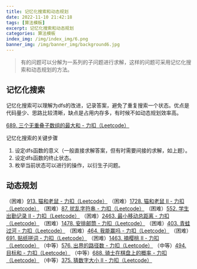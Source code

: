 ```yaml
---
title: 记忆化搜索和动态规划
date: 2022-11-10 21:42:18
tags: [算法模板]
excerpt: 记忆化搜索和动态规划
categories: 算法模板
index_img: /img/index_img/6.png
banner_img: /img/banner_img/background6.jpg
---
```



>有的问题可以分解为一系列的子问题进行求解，这样的问题可采用记忆化搜索和动态规划的方法。

## 记忆化搜索
记忆化搜索可以理解为dfs的改进，记录答案，避免了重复搜索一个状态。优点是代码量少、思路比较清晰，缺点是占用内存多，有时候不如动态规划效率高。

[689. 三个无重叠子数组的最大和 - 力扣（Leetcode）](https://leetcode.cn/problems/maximum-sum-of-3-non-overlapping-subarrays/)

记忆化搜索的关键步骤

1. 设定dfs函数的意义（一般直接求解答案，但有时需要间接的求解，如上题）。
2. 设定dfs函数的终止状态。
3. 枚举当前状态可以进行的操作，以衍生子问题。

## 动态规划


（困难）[913. 猫和老鼠 - 力扣（Leetcode）](https://leetcode.cn/problems/cat-and-mouse/description/)
（困难）[1728. 猫和老鼠 II - 力扣（Leetcode）](https://leetcode.cn/problems/cat-and-mouse-ii/description/)
（困难）[87. 扰乱字符串 - 力扣（Leetcode）](https://leetcode.cn/problems/scramble-string/)
（困难）[552. 学生出勤记录 II - 力扣（Leetcode）](https://leetcode.cn/problems/student-attendance-record-ii/)
（困难）[2463. 最小移动总距离 - 力扣（Leetcode）](https://leetcode.cn/problems/minimum-total-distance-traveled/)
（困难）[1478. 安排邮筒 - 力扣（Leetcode）](https://leetcode.cn/problems/allocate-mailboxes/)
（困难）[403. 青蛙过河 - 力扣（Leetcode）](https://leetcode.cn/problems/frog-jump/)
（困难）[464. 我能赢吗 - 力扣（Leetcode）](https://leetcode.cn/problems/can-i-win/description/)
（困难）[691. 贴纸拼词 - 力扣（Leetcode）](https://leetcode.cn/problems/stickers-to-spell-word/description/)
（困难）[1463. 摘樱桃 II - 力扣（Leetcode）](https://leetcode.cn/problems/cherry-pickup-ii/description/)
（中等）[576. 出界的路径数 - 力扣（Leetcode）](https://leetcode.cn/problems/out-of-boundary-paths/)
（中等）[494. 目标和 - 力扣（Leetcode）](https://leetcode.cn/problems/target-sum/)
（中等）[688. 骑士在棋盘上的概率 - 力扣（Leetcode）](https://leetcode.cn/problems/knight-probability-in-chessboard/)
（中等）[375. 猜数字大小 II - 力扣（Leetcode）](https://leetcode.cn/problems/guess-number-higher-or-lower-ii/)
